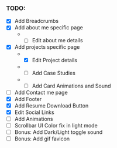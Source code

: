 ### TODO:

- [x] Add Breadcrumbs
- [x] Add about me specific page
    - - [ ] Edit about me details
- [x] Add projects specific page
    - - [x] Edit Project details
    - - [ ] Add Case Studies
    - - [ ] Add Card Animations and Sound
- [ ] Add Contact me page
- [x] Add Footer
- [x] Add Resume Download Button
- [x] Edit Social Links
- [ ] Add Animations
- [ ] Scrollbar UI Color fix in light mode
- [ ] Bonus: Add Dark/Light toggle sound
- [ ] Bonus: Add gif favicon